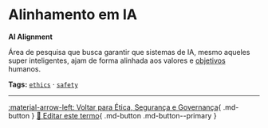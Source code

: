 # Alinhamento em IA

**AI Alignment**

Área de pesquisa que busca garantir que sistemas de IA, mesmo aqueles super inteligentes, ajam de forma alinhada aos valores e [objetivos](../agentes-ia/objetivo.md) humanos.


**Tags:** [`ethics`](../tags.md#ethics) · [`safety`](../tags.md#safety)

---

[:material-arrow-left: Voltar para Ética, Segurança e Governança](index.md){ .md-button }
[📝 Editar este termo](https://github.com/seu-usuario/glossario-ia/edit/main/glossario.yaml){ .md-button .md-button--primary }
